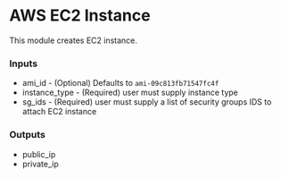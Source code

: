# AWS EC2 Instance

This module creates EC2 instance.

### Inputs

* ami_id - (Optional) Defaults to ```ami-09c813fb71547fc4f```
* instance_type - (Required) user must supply instance type 
* sg_ids - (Required) user must supply a list of security groups IDS to attach EC2 instance


### Outputs

* public_ip 
* private_ip
